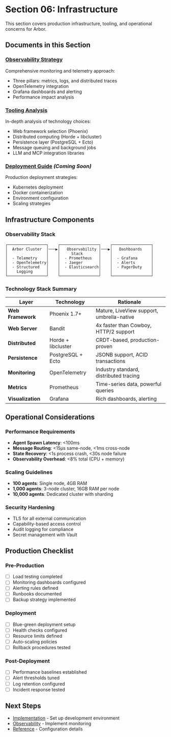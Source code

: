 # Section 06: Infrastructure

This section covers production infrastructure, tooling, and operational concerns for Arbor.

## Documents in this Section

### [Observability Strategy](./observability.md)
Comprehensive monitoring and telemetry approach:
- Three pillars: metrics, logs, and distributed traces
- OpenTelemetry integration
- Grafana dashboards and alerting
- Performance impact analysis

### [Tooling Analysis](./tooling-analysis.md)
In-depth analysis of technology choices:
- Web framework selection (Phoenix)
- Distributed computing (Horde + libcluster)
- Persistence layer (PostgreSQL + Ecto)
- Message queuing and background jobs
- LLM and MCP integration libraries

### [Deployment Guide](./deployment.md) *(Coming Soon)*
Production deployment strategies:
- Kubernetes deployment
- Docker containerization
- Environment configuration
- Scaling strategies

## Infrastructure Components

### Observability Stack
```
┌─────────────────┐    ┌─────────────────┐    ┌─────────────────┐
│  Arbor Cluster  │───▶│   Observability │───▶│   Dashboards    │
│                 │    │     Stack       │    │                 │
│  - Telemetry    │    │  - Prometheus   │    │  - Grafana      │
│  - OpenTelemetry│    │  - Jaeger       │    │  - Alerts       │
│  - Structured   │    │  - Elasticsearch│    │  - PagerDuty    │
│    Logging      │    │                 │    │                 │
└─────────────────┘    └─────────────────┘    └─────────────────┘
```

### Technology Stack Summary

| Layer | Technology | Rationale |
|-------|------------|-----------|
| **Web Framework** | Phoenix 1.7+ | Mature, LiveView support, umbrella-native |
| **Web Server** | Bandit | 4x faster than Cowboy, HTTP/2 support |
| **Distributed** | Horde + libcluster | CRDT-based, production-proven |
| **Persistence** | PostgreSQL + Ecto | JSONB support, ACID transactions |
| **Monitoring** | OpenTelemetry | Industry standard, distributed tracing |
| **Metrics** | Prometheus | Time-series data, powerful queries |
| **Visualization** | Grafana | Rich dashboards, alerting |

## Operational Considerations

### Performance Requirements
- **Agent Spawn Latency**: <100ms
- **Message Routing**: <15μs same-node, <1ms cross-node
- **State Recovery**: <1s process crash, <30s node failure
- **Observability Overhead**: <8% total (CPU + memory)

### Scaling Guidelines
- **100 agents**: Single node, 4GB RAM
- **1,000 agents**: 3-node cluster, 16GB RAM per node
- **10,000 agents**: Dedicated cluster with sharding

### Security Hardening
- TLS for all external communication
- Capability-based access control
- Audit logging for compliance
- Secret management with Vault

## Production Checklist

### Pre-Production
- [ ] Load testing completed
- [ ] Monitoring dashboards configured
- [ ] Alerting rules defined
- [ ] Runbooks documented
- [ ] Backup strategy implemented

### Deployment
- [ ] Blue-green deployment setup
- [ ] Health checks configured
- [ ] Resource limits defined
- [ ] Auto-scaling policies
- [ ] Rollback procedures tested

### Post-Deployment
- [ ] Performance baselines established
- [ ] Alert thresholds tuned
- [ ] Log retention configured
- [ ] Incident response tested

## Next Steps

- [Implementation](../07-implementation/README.md) - Set up development environment
- [Observability](./observability.md) - Implement monitoring
- [Reference](../08-reference/README.md) - Configuration details